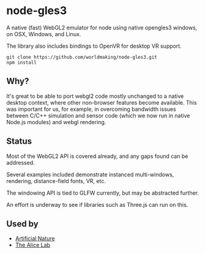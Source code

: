 # node-gles3

A native (fast) WebGL2 emulator for node using native opengles3 windows, on OSX, Windows, and Linux.

The library also includes bindings to OpenVR for desktop VR support.

```
git clone https://github.com/worldmaking/node-gles3.git
npm install
```

## Why?

It's great to be able to port webgl2 code mostly unchanged to a native desktop context, where other non-browser features become available. This was important for us, for example, in overcoming bandwidth issues between C/C++ simulation and sensor code (which we now run in native Node.js modules) and webgl rendering. 

## Status

Most of the WebGL2 API is covered already, and any gaps found can be addressed. 

Several examples included demonstrate instanced multi-windows, rendering, distance-field fonts, VR, etc.

The windowing API is tied to GLFW currently, but may be abstracted further.

An effort is underway to see if libraries such as Three.js can run on this.

## Used by

- [Artificial Nature](https://artificialnature.net)
- [The Alice Lab](https://alicelab.world)
